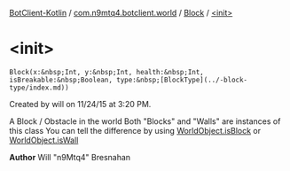 [BotClient-Kotlin](../../index.md) / [com.n9mtq4.botclient.world](../index.md) / [Block](index.md) / [&lt;init&gt;](.)


# &lt;init&gt;

`Block(x:&nbsp;Int, y:&nbsp;Int, health:&nbsp;Int, isBreakable:&nbsp;Boolean, type:&nbsp;[BlockType](../-block-type/index.md))`

Created by will on 11/24/15 at 3:20 PM.


A Block / Obstacle in the world
Both "Blocks" and "Walls" are instances of this class
You can tell the difference by using
[WorldObject.isBlock](../-world-object/is-block.md) or [WorldObject.isWall](../-world-object/is-wall.md)



**Author**
Will "n9Mtq4" Bresnahan



